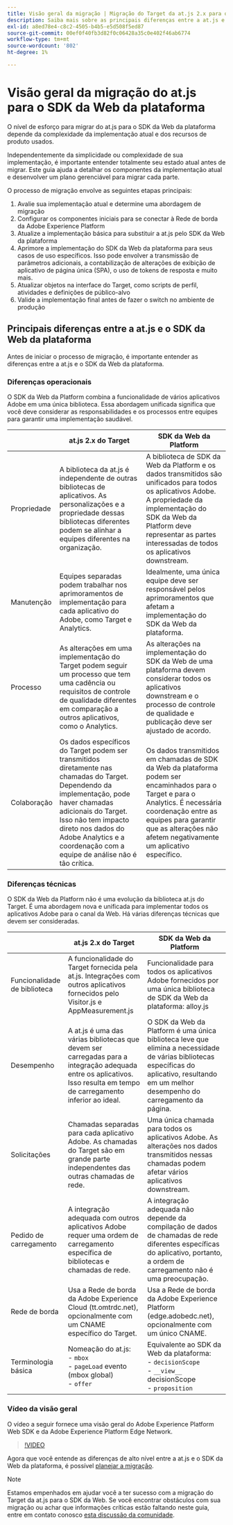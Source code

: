 ```yaml
---
title: Visão geral da migração | Migração do Target da at.js 2.x para o SDK da Web
description: Saiba mais sobre as principais diferenças entre a at.js e o SDK da Web da plataforma e como planejar seu esforço de migração.
exl-id: a8ed78e4-c8c2-4505-b4b5-e5d508f5ed87
source-git-commit: 00ef0f40fb3d82f0c06428a35c0e402f46ab6774
workflow-type: tm+mt
source-wordcount: '802'
ht-degree: 1%

---
```


# Visão geral da migração do at.js para o SDK da Web da plataforma

O nível de esforço para migrar do at.js para o SDK da Web da plataforma depende da complexidade da implementação atual e dos recursos de produto usados.

Independentemente da simplicidade ou complexidade de sua implementação, é importante entender totalmente seu estado atual antes de migrar. Este guia ajuda a detalhar os componentes da implementação atual e desenvolver um plano gerenciável para migrar cada parte.

O processo de migração envolve as seguintes etapas principais:

1. Avalie sua implementação atual e determine uma abordagem de migração
1. Configurar os componentes iniciais para se conectar à Rede de borda da Adobe Experience Platform
1. Atualize a implementação básica para substituir a at.js pelo SDK da Web da plataforma
1. Aprimore a implementação do SDK da Web da plataforma para seus casos de uso específicos. Isso pode envolver a transmissão de parâmetros adicionais, a contabilização de alterações de exibição de aplicativo de página única (SPA), o uso de tokens de resposta e muito mais.
1. Atualizar objetos na interface do Target, como scripts de perfil, atividades e definições de público-alvo
1. Valide a implementação final antes de fazer o switch no ambiente de produção

## Principais diferenças entre a at.js e o SDK da Web da plataforma

Antes de iniciar o processo de migração, é importante entender as diferenças entre a at.js e o SDK da Web da plataforma.

### Diferenças operacionais

O SDK da Web da Platform combina a funcionalidade de vários aplicativos Adobe em uma única biblioteca. Essa abordagem unificada significa que você deve considerar as responsabilidades e os processos entre equipes para garantir uma implementação saudável.

| | at.js 2.x do Target | SDK da Web da Platform |
|---|---|---|
| Propriedade | A biblioteca da at.js é independente de outras bibliotecas de aplicativos. As personalizações e a propriedade dessas bibliotecas diferentes podem se alinhar a equipes diferentes na organização. | A biblioteca de SDK da Web da Platform e os dados transmitidos são unificados para todos os aplicativos Adobe. A propriedade da implementação do SDK da Web da Platform deve representar as partes interessadas de todos os aplicativos downstream. |
| Manutenção | Equipes separadas podem trabalhar nos aprimoramentos de implementação para cada aplicativo do Adobe, como Target e Analytics. | Idealmente, uma única equipe deve ser responsável pelos aprimoramentos que afetam a implementação do SDK da Web da plataforma. |
| Processo | As alterações em uma implementação do Target podem seguir um processo que tem uma cadência ou requisitos de controle de qualidade diferentes em comparação a outros aplicativos, como o Analytics. | As alterações na implementação do SDK da Web de uma plataforma devem considerar todos os aplicativos downstream e o processo de controle de qualidade e publicação deve ser ajustado de acordo. |
| Colaboração | Os dados específicos do Target podem ser transmitidos diretamente nas chamadas do Target. Dependendo da implementação, pode haver chamadas adicionais do Target. Isso não tem impacto direto nos dados do Adobe Analytics e a coordenação com a equipe de análise não é tão crítica. | Os dados transmitidos em chamadas de SDK da Web da plataforma podem ser encaminhados para o Target e para o Analytics. É necessária coordenação entre as equipes para garantir que as alterações não afetem negativamente um aplicativo específico. |

### Diferenças técnicas

O SDK da Web da Platform não é uma evolução da biblioteca at.js do Target. É uma abordagem nova e unificada para implementar todos os aplicativos Adobe para o canal da Web. Há várias diferenças técnicas que devem ser consideradas.

| | at.js 2.x do Target | SDK da Web da Platform |
|---|---|---|
| Funcionalidade de biblioteca | A funcionalidade do Target fornecida pela at.js. Integrações com outros aplicativos fornecidos pelo Visitor.js e AppMeasurement.js | Funcionalidade para todos os aplicativos Adobe fornecidos por uma única biblioteca de SDK da Web da plataforma: alloy.js |
| Desempenho | A at.js é uma das várias bibliotecas que devem ser carregadas para a integração adequada entre os aplicativos. Isso resulta em tempo de carregamento inferior ao ideal. | O SDK da Web da Platform é uma única biblioteca leve que elimina a necessidade de várias bibliotecas específicas do aplicativo, resultando em um melhor desempenho do carregamento da página. |
| Solicitações | Chamadas separadas para cada aplicativo Adobe. As chamadas do Target são em grande parte independentes das outras chamadas de rede. | Uma única chamada para todos os aplicativos Adobe. As alterações nos dados transmitidos nessas chamadas podem afetar vários aplicativos downstream. |
| Pedido de carregamento | A integração adequada com outros aplicativos Adobe requer uma ordem de carregamento específica de bibliotecas e chamadas de rede. | A integração adequada não depende da compilação de dados de chamadas de rede diferentes específicas do aplicativo, portanto, a ordem de carregamento não é uma preocupação. |
| Rede de borda | Usa a Rede de borda da Adobe Experience Cloud (tt.omtrdc.net), opcionalmente com um CNAME específico do Target. | Usa a Rede de borda da Adobe Experience Platform (edge.adobedc.net), opcionalmente com um único CNAME. |
| Terminologia básica | Nomeação do at.js: <br> - `mbox` <br> - `pageLoad` evento (mbox global) <br> - `offer` | Equivalente ao SDK da Web da plataforma: <br> - `decisionScope` <br> - `__view__` decisionScope <br> - `proposition` |

### Vídeo da visão geral

O vídeo a seguir fornece uma visão geral do Adobe Experience Platform Web SDK e da Adobe Experience Platform Edge Network.

>[!VIDEO](https://video.tv.adobe.com/v/34141/?learn=on)

Agora que você entende as diferenças de alto nível entre a at.js e o SDK da Web da plataforma, é possível [planejar a migração](plan-migration.md).

>[!NOTE]
>
>Estamos empenhados em ajudar você a ter sucesso com a migração do Target da at.js para o SDK da Web. Se você encontrar obstáculos com sua migração ou achar que informações críticas estão faltando neste guia, entre em contato conosco [esta discussão da comunidade](https://experienceleaguecommunities.adobe.com/t5/adobe-experience-platform-data/tutorial-discussion-migrate-target-from-at-js-to-web-sdk/m-p/575587#M463).
